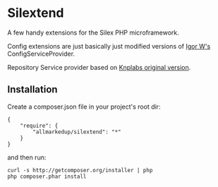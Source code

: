 # Silextend

A few handy extensions for the Silex PHP microframework.

Config extensions are just basically just modified versions of [Igor W's](https://github.com/igorw) ConfigServiceProvider.

Repository Service provider based on [Knplabs original version](https://github.com/KnpLabs/RepositoryServiceProvider). 

Installation
------------

Create a composer.json file in your project's root dir:

```
{
	"require": {
		"allmarkedup/silextend": "*"
	}
}
```

and then run:

```
curl -s http://getcomposer.org/installer | php
php composer.phar install
```
